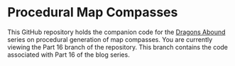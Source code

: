 # Procedural Map Compasses

This GitHub repository holds the companion code for the [Dragons Abound](https://heredragonsabound.blogspot.com/) series on procedural generation of map compasses.  You are currently viewing the Part 16 branch of the repository.  This branch contains the code associated with Part 16 of the blog series.
